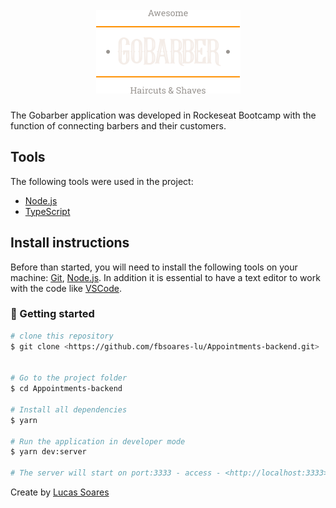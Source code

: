 <h1 align="center">
  <br>
    <img src="./logo.png" />
  </br>
</h1>

The Gobarber application was developed in Rockeseat Bootcamp with the function of connecting barbers and their customers.

## Tools
The following tools were used in the project:

- [Node.js](https://nodejs.org/en/)
- [TypeScript](https://www.typescriptlang.org/)

## Install instructions

Before than started, you will need to install the following tools on your machine:
[Git](https://git-scm.com), [Node.js](https://nodejs.org/en/). 
In addition it is essential to have a text editor to work with the code like [VSCode](https://code.visualstudio.com/).

### 🎲 Getting started

```bash
# clone this repository
$ git clone <https://github.com/fbsoares-lu/Appointments-backend.git>


# Go to the project folder
$ cd Appointments-backend

# Install all dependencies
$ yarn

# Run the application in developer mode
$ yarn dev:server

# The server will start on port:3333 - access - <http://localhost:3333>
```
Create by [Lucas Soares](https://github.com/fbsoares-lu)
